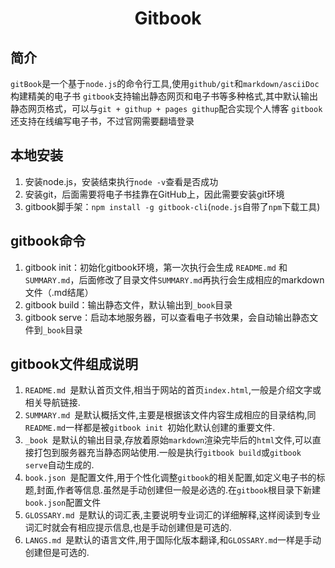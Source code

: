 # <center>Gitbook</center>
## 简介
`gitBook`是一个基于`node.js`的命令行工具,使用`github/git`和`markdown/asciiDoc`构建精美的电子书
`gitbook`支持输出静态网页和电子书等多种格式,其中默认输出静态网页格式，可以与`git + githup + pages githup`配合实现个人博客
`gitbook`还支持在线编写电子书，不过官网需要翻墙登录

## 本地安装
1. 安装node.js，安装结束执行`node -v`查看是否成功
2. 安装git，后面需要将电子书挂靠在GitHub上，因此需要安装git环境
3. gitbook脚手架：`npm install -g gitbook-cli`(`node.js`自带了`npm`下载工具)

## gitbook命令
1. gitbook init：初始化gitbook环境，第一次执行会生成 `README.md` 和 `SUMMARY.md`，后面修改了目录文件`SUMMARY.md`再执行会生成相应的markdown文件（.md结尾）
2. gitbook build：输出静态文件，默认输出到`_book`目录
3. gitbook serve：启动本地服务器，可以查看电子书效果，会自动输出静态文件到`_book`目录

## gitbook文件组成说明
1. `README.md `是默认首页文件,相当于网站的首页` index.html `,一般是介绍文字或相关导航链接.
2. `SUMMARY.md `是默认概括文件,主要是根据该文件内容生成相应的目录结构,同` README.md `一样都是被`gitbook init `初始化默认创建的重要文件.
3. `_book `是默认的输出目录,存放着原始` markdown `渲染完毕后的` html `文件,可以直接打包到服务器充当静态网站使用.一般是执行` gitbook build `或` gitbook serve `自动生成的.
4. `book.json `是配置文件,用于个性化调整` gitbook `的相关配置,如定义电子书的标题,封面,作者等信息.虽然是手动创建但一般是必选的.在` gitbook `根目录下新建` book.json `配置文件
5. `GLOSSARY.md `是默认的词汇表,主要说明专业词汇的详细解释,这样阅读到专业词汇时就会有相应提示信息,也是手动创建但是可选的.
6. `LANGS.md `是默认的语言文件,用于国际化版本翻译,和` GLOSSARY.md `一样是手动创建但是可选的.